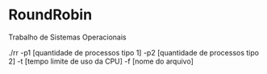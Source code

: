 # RoundRobin

Trabalho de Sistemas Operacionais

./rr -p1 [quantidade de processos tipo 1] -p2 [quantidade de processos tipo 2] -t [tempo limite de uso da CPU] -f [nome do arquivo]

